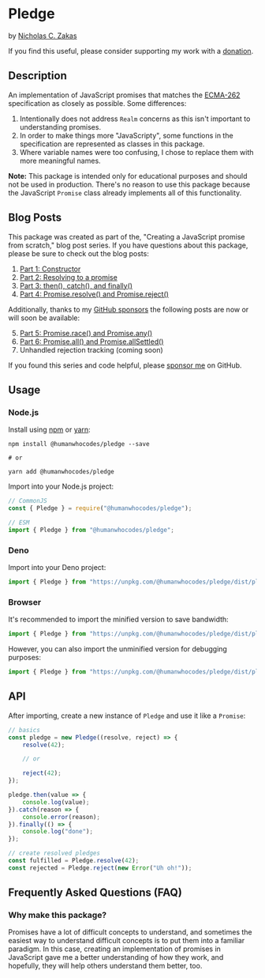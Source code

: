 # Pledge

by [Nicholas C. Zakas](https://humanwhocodes.com)

If you find this useful, please consider supporting my work with a [donation](https://humanwhocodes.com/donate).

## Description

An implementation of JavaScript promises that matches the [ECMA-262](https://www.ecma-international.org/ecma-262/11.0/index.html#sec-promise-objects) specification as closely as possible. Some differences:

1. Intentionally does not address `Realm` concerns as this isn't important to understanding promises.
2. In order to make things more "JavaScripty", some functions in the specification are represented as classes in this package.
3. Where variable names were too confusing, I chose to replace them with more meaningful names.

**Note:** This package is intended only for educational purposes and should not be used in production. There's no reason to use this package because the JavaScript `Promise` class already implements all of this functionality.

## Blog Posts

This package was created as part of the, "Creating a JavaScript promise from scratch," blog post series. If you have questions about this package, please be sure to check out the blog posts:

1. [Part 1: Constructor](https://humanwhocodes.com/blog/2020/09/creating-javascript-promise-from-scratch-constructor/)
2. [Part 2: Resolving to a promise](https://humanwhocodes.com/blog/2020/09/creating-javascript-promise-from-scratch-resolving-to-a-promise/)
3. [Part 3: then(), catch(), and finally()](https://humanwhocodes.com/blog/2020/10/creating-javascript-promise-from-scratch-then-catch-finally/)
4. [Part 4: Promise.resolve() and Promise.reject()](https://humanwhocodes.com/blog/2020/10/creating-javascript-promise-from-scratch-promise-resolve-reject/)

Additionally, thanks to my [GitHub sponsors](https://github.com/sponsors/nzakas) the following posts are now or will soon be available:

5. [Part 5: Promise.race() and Promise.any()](https://humanwhocodes.com/blog/2020/11/creating-javascript-promise-from-scratch-promise-race-any/)
6. [Part 6: Promise.all() and Promise.allSettled()](https://humanwhocodes.com/blog/2020/12/creating-javascript-promise-from-scratch-promise-all-allsettled/)
7. Unhandled rejection tracking (coming soon)

If you found this series and code helpful, please [sponsor me](https://github.com/sponsors/nzakas) on GitHub.

## Usage

### Node.js

Install using [npm][npm] or [yarn][yarn]:

```
npm install @humanwhocodes/pledge --save

# or

yarn add @humanwhocodes/pledge
```

Import into your Node.js project:

```js
// CommonJS
const { Pledge } = require("@humanwhocodes/pledge");

// ESM
import { Pledge } from "@humanwhocodes/pledge";
```

### Deno

Import into your Deno project:

```js
import { Pledge } from "https://unpkg.com/@humanwhocodes/pledge/dist/pledge.js";
```

### Browser

It's recommended to import the minified version to save bandwidth:

```js
import { Pledge } from "https://unpkg.com/@humanwhocodes/pledge/dist/pledge.min.js";
```

However, you can also import the unminified version for debugging purposes:

```js
import { Pledge } from "https://unpkg.com/@humanwhocodes/pledge/dist/pledge.js";
```

## API

After importing, create a new instance of `Pledge` and use it like a `Promise`:

```js
// basics
const pledge = new Pledge((resolve, reject) => {
    resolve(42);

    // or

    reject(42);
});

pledge.then(value => {
    console.log(value);
}).catch(reason => {
    console.error(reason);
}).finally(() => {
    console.log("done");
});

// create resolved pledges
const fulfilled = Pledge.resolve(42);
const rejected = Pledge.reject(new Error("Uh oh!"));
```

## Frequently Asked Questions (FAQ)

### Why make this package?

Promises have a lot of difficult concepts to understand, and sometimes the easiest way to understand difficult concepts is to put them into a familiar paradigm. In this case, creating an implementation of promises in JavaScript gave me a better understanding of how they work, and hopefully, they will help others understand them better, too.

[npm]: https://npmjs.com/
[yarn]: https://yarnpkg.com/
